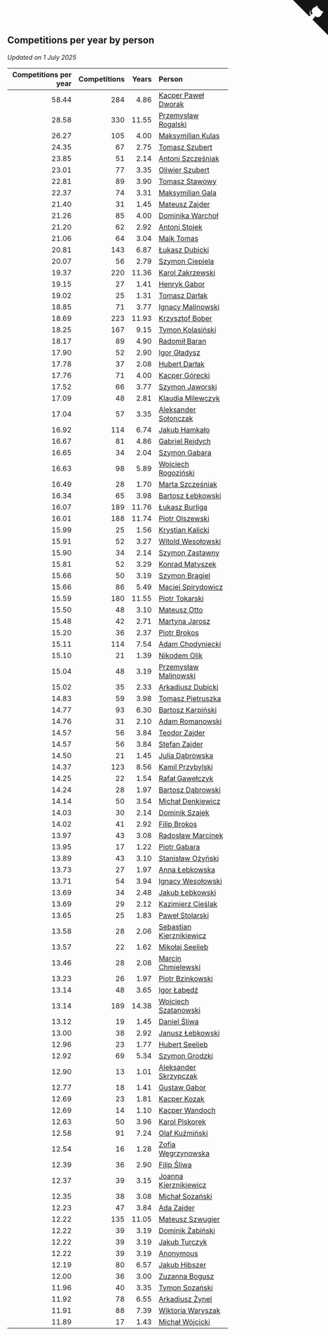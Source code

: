 ## Competitions per year by person

*Updated on  1 July 2025*

| Competitions per year | Competitions | Years | Person |
| ---: | ---: | ---: | :--- |
| 58.44 | 284 | 4.86 | [Kacper Paweł Dworak](https://www.worldcubeassociation.org/persons/2020DWOR01) |
| 28.58 | 330 | 11.55 | [Przemysław Rogalski](https://www.worldcubeassociation.org/persons/2013ROGA02) |
| 26.27 | 105 | 4.00 | [Maksymilian Kulas](https://www.worldcubeassociation.org/persons/2021KULA02) |
| 24.35 | 67 | 2.75 | [Tomasz Szubert](https://www.worldcubeassociation.org/persons/2022SZUB02) |
| 23.85 | 51 | 2.14 | [Antoni Szcześniak](https://www.worldcubeassociation.org/persons/2023SZCZ04) |
| 23.01 | 77 | 3.35 | [Oliwier Szubert](https://www.worldcubeassociation.org/persons/2022SZUB01) |
| 22.81 | 89 | 3.90 | [Tomasz Stawowy](https://www.worldcubeassociation.org/persons/2021STAW01) |
| 22.37 | 74 | 3.31 | [Maksymilian Gala](https://www.worldcubeassociation.org/persons/2022GALA01) |
| 21.40 | 31 | 1.45 | [Mateusz Zajder](https://www.worldcubeassociation.org/persons/2024ZAJD01) |
| 21.26 | 85 | 4.00 | [Dominika Warchoł](https://www.worldcubeassociation.org/persons/2021WARC01) |
| 21.20 | 62 | 2.92 | [Antoni Stojek](https://www.worldcubeassociation.org/persons/2022STOJ03) |
| 21.06 | 64 | 3.04 | [Majk Tomas](https://www.worldcubeassociation.org/persons/2022TOMA05) |
| 20.81 | 143 | 6.87 | [Łukasz Dubicki](https://www.worldcubeassociation.org/persons/2018DUBI01) |
| 20.07 | 56 | 2.79 | [Szymon Ciepiela](https://www.worldcubeassociation.org/persons/2022CIEP01) |
| 19.37 | 220 | 11.36 | [Karol Zakrzewski](https://www.worldcubeassociation.org/persons/2014ZAKR01) |
| 19.15 | 27 | 1.41 | [Henryk Gabor](https://www.worldcubeassociation.org/persons/2024GABO02) |
| 19.02 | 25 | 1.31 | [Tomasz Darłak](https://www.worldcubeassociation.org/persons/2024DARL01) |
| 18.85 | 71 | 3.77 | [Ignacy Malinowski](https://www.worldcubeassociation.org/persons/2021MALI02) |
| 18.69 | 223 | 11.93 | [Krzysztof Bober](https://www.worldcubeassociation.org/persons/2013BOBE01) |
| 18.25 | 167 | 9.15 | [Tymon Kolasiński](https://www.worldcubeassociation.org/persons/2016KOLA02) |
| 18.17 | 89 | 4.90 | [Radomił Baran](https://www.worldcubeassociation.org/persons/2020BARA02) |
| 17.90 | 52 | 2.90 | [Igor Gładysz](https://www.worldcubeassociation.org/persons/2022GLAD01) |
| 17.78 | 37 | 2.08 | [Hubert Darłak](https://www.worldcubeassociation.org/persons/2023DARL03) |
| 17.76 | 71 | 4.00 | [Kacper Górecki](https://www.worldcubeassociation.org/persons/2021GORE01) |
| 17.52 | 66 | 3.77 | [Szymon Jaworski](https://www.worldcubeassociation.org/persons/2021JAWO01) |
| 17.09 | 48 | 2.81 | [Klaudia Milewczyk](https://www.worldcubeassociation.org/persons/2022MILE05) |
| 17.04 | 57 | 3.35 | [Aleksander Sołonczak](https://www.worldcubeassociation.org/persons/2022SOLO01) |
| 16.92 | 114 | 6.74 | [Jakub Hamkało](https://www.worldcubeassociation.org/persons/2018HAMK01) |
| 16.67 | 81 | 4.86 | [Gabriel Rejdych](https://www.worldcubeassociation.org/persons/2020REJD01) |
| 16.65 | 34 | 2.04 | [Szymon Gabara](https://www.worldcubeassociation.org/persons/2023GABA01) |
| 16.63 | 98 | 5.89 | [Wojciech Rogoziński](https://www.worldcubeassociation.org/persons/2019ROGO04) |
| 16.49 | 28 | 1.70 | [Marta Szcześniak](https://www.worldcubeassociation.org/persons/2023SZCZ07) |
| 16.34 | 65 | 3.98 | [Bartosz Łebkowski](https://www.worldcubeassociation.org/persons/2021LEBK01) |
| 16.07 | 189 | 11.76 | [Łukasz Burliga](https://www.worldcubeassociation.org/persons/2013BURL01) |
| 16.01 | 188 | 11.74 | [Piotr Olszewski](https://www.worldcubeassociation.org/persons/2013OLSZ02) |
| 15.99 | 25 | 1.56 | [Krystian Kalicki](https://www.worldcubeassociation.org/persons/2023KALI10) |
| 15.91 | 52 | 3.27 | [Witold Wesołowski](https://www.worldcubeassociation.org/persons/2022WESO01) |
| 15.90 | 34 | 2.14 | [Szymon Zastawny](https://www.worldcubeassociation.org/persons/2023ZAST01) |
| 15.81 | 52 | 3.29 | [Konrad Matyszek](https://www.worldcubeassociation.org/persons/2022MATY02) |
| 15.66 | 50 | 3.19 | [Szymon Brągiel](https://www.worldcubeassociation.org/persons/2022BRAG03) |
| 15.66 | 86 | 5.49 | [Maciej Spirydowicz](https://www.worldcubeassociation.org/persons/2020SPIR01) |
| 15.59 | 180 | 11.55 | [Piotr Tokarski](https://www.worldcubeassociation.org/persons/2013TOKA01) |
| 15.50 | 48 | 3.10 | [Mateusz Otto](https://www.worldcubeassociation.org/persons/2022OTTO01) |
| 15.48 | 42 | 2.71 | [Martyna Jarosz](https://www.worldcubeassociation.org/persons/2022JARO01) |
| 15.20 | 36 | 2.37 | [Piotr Brokos](https://www.worldcubeassociation.org/persons/2023BROK01) |
| 15.11 | 114 | 7.54 | [Adam Chodyniecki](https://www.worldcubeassociation.org/persons/2017CHOD02) |
| 15.10 | 21 | 1.39 | [Nikodem Olik](https://www.worldcubeassociation.org/persons/2024OLIK01) |
| 15.04 | 48 | 3.19 | [Przemysław Malinowski](https://www.worldcubeassociation.org/persons/2022MALI01) |
| 15.02 | 35 | 2.33 | [Arkadiusz Dubicki](https://www.worldcubeassociation.org/persons/2023DUBI01) |
| 14.83 | 59 | 3.98 | [Tomasz Pietruszka](https://www.worldcubeassociation.org/persons/2021PIET01) |
| 14.77 | 93 | 6.30 | [Bartosz Karpiński](https://www.worldcubeassociation.org/persons/2019KARP03) |
| 14.76 | 31 | 2.10 | [Adam Romanowski](https://www.worldcubeassociation.org/persons/2023ROMA10) |
| 14.57 | 56 | 3.84 | [Teodor Zajder](https://www.worldcubeassociation.org/persons/2021ZAJD03) |
| 14.57 | 56 | 3.84 | [Stefan Zajder](https://www.worldcubeassociation.org/persons/2021ZAJD02) |
| 14.50 | 21 | 1.45 | [Julia Dąbrowska](https://www.worldcubeassociation.org/persons/2024DABR01) |
| 14.37 | 123 | 8.56 | [Kamil Przybylski](https://www.worldcubeassociation.org/persons/2016PRZY01) |
| 14.25 | 22 | 1.54 | [Rafał Gawełczyk](https://www.worldcubeassociation.org/persons/2023GAWE01) |
| 14.24 | 28 | 1.97 | [Bartosz Dąbrowski](https://www.worldcubeassociation.org/persons/2023DABR07) |
| 14.14 | 50 | 3.54 | [Michał Denkiewicz](https://www.worldcubeassociation.org/persons/2021DENK01) |
| 14.03 | 30 | 2.14 | [Dominik Szajek](https://www.worldcubeassociation.org/persons/2023SZAJ01) |
| 14.02 | 41 | 2.92 | [Filip Brokos](https://www.worldcubeassociation.org/persons/2022BROK03) |
| 13.97 | 43 | 3.08 | [Radosław Marcinek](https://www.worldcubeassociation.org/persons/2022MARC05) |
| 13.95 | 17 | 1.22 | [Piotr Gabara](https://www.worldcubeassociation.org/persons/2024GABA02) |
| 13.89 | 43 | 3.10 | [Stanisław Ożyński](https://www.worldcubeassociation.org/persons/2022OZYN01) |
| 13.73 | 27 | 1.97 | [Anna Łebkowska](https://www.worldcubeassociation.org/persons/2023LEBK04) |
| 13.71 | 54 | 3.94 | [Ignacy Wesołowski](https://www.worldcubeassociation.org/persons/2021WESO01) |
| 13.69 | 34 | 2.48 | [Jakub Łebkowski](https://www.worldcubeassociation.org/persons/2023LEBK01) |
| 13.69 | 29 | 2.12 | [Kazimierz Cieślak](https://www.worldcubeassociation.org/persons/2023CIES01) |
| 13.65 | 25 | 1.83 | [Paweł Stolarski](https://www.worldcubeassociation.org/persons/2023STOL04) |
| 13.58 | 28 | 2.06 | [Sebastian Kierznikiewicz](https://www.worldcubeassociation.org/persons/2023KIER02) |
| 13.57 | 22 | 1.62 | [Mikołaj Seelieb](https://www.worldcubeassociation.org/persons/2023SEEL04) |
| 13.46 | 28 | 2.08 | [Marcin Chmielewski](https://www.worldcubeassociation.org/persons/2023CHMI01) |
| 13.23 | 26 | 1.97 | [Piotr Bzinkowski](https://www.worldcubeassociation.org/persons/2023BZIN01) |
| 13.14 | 48 | 3.65 | [Igor Łabędź](https://www.worldcubeassociation.org/persons/2021LABE01) |
| 13.14 | 189 | 14.38 | [Wojciech Szatanowski](https://www.worldcubeassociation.org/persons/2011SZAT01) |
| 13.12 | 19 | 1.45 | [Daniel Śliwa](https://www.worldcubeassociation.org/persons/2024SLIW01) |
| 13.00 | 38 | 2.92 | [Janusz Łebkowski](https://www.worldcubeassociation.org/persons/2022LEBK01) |
| 12.96 | 23 | 1.77 | [Hubert Seelieb](https://www.worldcubeassociation.org/persons/2023SEEL02) |
| 12.92 | 69 | 5.34 | [Szymon Grodzki](https://www.worldcubeassociation.org/persons/2020GROD01) |
| 12.90 | 13 | 1.01 | [Aleksander Skrzypczak](https://www.worldcubeassociation.org/persons/2024SKRZ01) |
| 12.77 | 18 | 1.41 | [Gustaw Gabor](https://www.worldcubeassociation.org/persons/2024GABO01) |
| 12.69 | 23 | 1.81 | [Kacper Kozak](https://www.worldcubeassociation.org/persons/2023KOZA05) |
| 12.69 | 14 | 1.10 | [Kacper Wandoch](https://www.worldcubeassociation.org/persons/2024WAND01) |
| 12.63 | 50 | 3.96 | [Karol Piskorek](https://www.worldcubeassociation.org/persons/2021PISK01) |
| 12.58 | 91 | 7.24 | [Olaf Kuźmiński](https://www.worldcubeassociation.org/persons/2018KUZM02) |
| 12.54 | 16 | 1.28 | [Zofia Węgrzynowska](https://www.worldcubeassociation.org/persons/2024WEGR01) |
| 12.39 | 36 | 2.90 | [Filip Śliwa](https://www.worldcubeassociation.org/persons/2022SLIW01) |
| 12.37 | 39 | 3.15 | [Joanna Kierznikiewicz](https://www.worldcubeassociation.org/persons/2022KIER01) |
| 12.35 | 38 | 3.08 | [Michał Sozański](https://www.worldcubeassociation.org/persons/2022SOZA02) |
| 12.23 | 47 | 3.84 | [Ada Zajder](https://www.worldcubeassociation.org/persons/2021ZAJD01) |
| 12.22 | 135 | 11.05 | [Mateusz Szwugier](https://www.worldcubeassociation.org/persons/2014SZWU01) |
| 12.22 | 39 | 3.19 | [Dominik Żabiński](https://www.worldcubeassociation.org/persons/2022ZABI01) |
| 12.22 | 39 | 3.19 | [Jakub Turczyk](https://www.worldcubeassociation.org/persons/2022TURC02) |
| 12.22 | 39 | 3.19 | [Anonymous](https://www.worldcubeassociation.org/persons/2022ANON03) |
| 12.19 | 80 | 6.57 | [Jakub Hibszer](https://www.worldcubeassociation.org/persons/2018HIBS01) |
| 12.00 | 36 | 3.00 | [Zuzanna Bogusz](https://www.worldcubeassociation.org/persons/2022BOGU01) |
| 11.96 | 40 | 3.35 | [Tymon Sozański](https://www.worldcubeassociation.org/persons/2022SOZA01) |
| 11.92 | 78 | 6.55 | [Arkadiusz Żynel](https://www.worldcubeassociation.org/persons/2018ZYNE01) |
| 11.91 | 88 | 7.39 | [Wiktoria Waryszak](https://www.worldcubeassociation.org/persons/2018WARY01) |
| 11.89 | 17 | 1.43 | [Michał Wójcicki](https://www.worldcubeassociation.org/persons/2024WOJC01) |


<a href="https://github.com/noeruchangd/wca_statistics_vn" class="github-corner" aria-label="View source on Github"><svg width="80" height="80" viewBox="0 0 250 250" style="fill:#151513; color:#fff; position: absolute; top: 0; border: 0; right: 0;" aria-hidden="true"><path d="M0,0 L115,115 L130,115 L142,142 L250,250 L250,0 Z"></path><path d="M128.3,109.0 C113.8,99.7 119.0,89.6 119.0,89.6 C122.0,82.7 120.5,78.6 120.5,78.6 C119.2,72.0 123.4,76.3 123.4,76.3 C127.3,80.9 125.5,87.3 125.5,87.3 C122.9,97.6 130.6,101.9 134.4,103.2" fill="currentColor" style="transform-origin: 130px 106px;" class="octo-arm"></path><path d="M115.0,115.0 C114.9,115.1 118.7,116.5 119.8,115.4 L133.7,101.6 C136.9,99.2 139.9,98.4 142.2,98.6 C133.8,88.0 127.5,74.4 143.8,58.0 C148.5,53.4 154.0,51.2 159.7,51.0 C160.3,49.4 163.2,43.6 171.4,40.1 C171.4,40.1 176.1,42.5 178.8,56.2 C183.1,58.6 187.2,61.8 190.9,65.4 C194.5,69.0 197.7,73.2 200.1,77.6 C213.8,80.2 216.3,84.9 216.3,84.9 C212.7,93.1 206.9,96.0 205.4,96.6 C205.1,102.4 203.0,107.8 198.3,112.5 C181.9,128.9 168.3,122.5 157.7,114.1 C157.9,116.9 156.7,120.9 152.7,124.9 L141.0,136.5 C139.8,137.7 141.6,141.9 141.8,141.8 Z" fill="currentColor" class="octo-body"></path></svg></a><style>.github-corner:hover .octo-arm{animation:octocat-wave 560ms ease-in-out}@keyframes octocat-wave{0%,100%{transform:rotate(0)}20%,60%{transform:rotate(-25deg)}40%,80%{transform:rotate(10deg)}}@media (max-width:500px){.github-corner:hover .octo-arm{animation:none}.github-corner .octo-arm{animation:octocat-wave 560ms ease-in-out}}</style>
